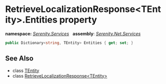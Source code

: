 # RetrieveLocalizationResponse&lt;TEntity&gt;.Entities property
**namespace:** *[Serenity.Services](../../README.md#serenity.services-namespace)*   **assembly**: *[Serenity.Net.Services](../../README.md)*

```csharp
public Dictionary<string, TEntity> Entities { get; set; }
```

## See Also

* class [TEntity](../Serenity.Net.Services/../RetrieveLocalizationResponse-1.TEntity.md)
* class [RetrieveLocalizationResponse&lt;TEntity&gt;](../RetrieveLocalizationResponse-1.md)
